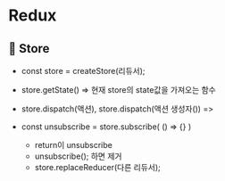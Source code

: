 # Redux  


## :triangular_flag_on_post: Store  

- const store = createStore(리듀서);
- store.getState() => 현재 store의 state값을 가져오는 함수
- store.dispatch(액션), store.dispatch(액션 생성자()) => 
- const unsubscribe = store.subscribe( () => {} )
  
  - return이 unsubscribe
  - unsubscribe(); 하면 제거 
  - store.replaceReducer(다른 리듀서);